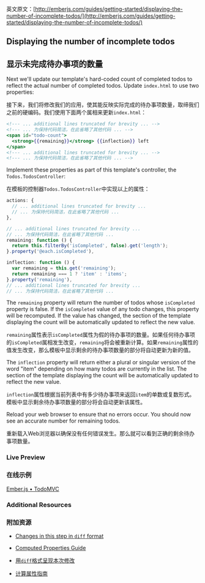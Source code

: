 英文原文：[http://emberjs.com/guides/getting-started/displaying-the-number-of-incomplete-todos/](http://emberjs.com/guides/getting-started/displaying-the-number-of-incomplete-todos/)

## Displaying the number of incomplete todos

## 显示未完成待办事项的数量

Next we'll update our template's hard-coded count of completed todos to reflect the actual number of completed todos. Update `index.html` to use two properties:

接下来，我们将修改我们的应用，使其能反映实际完成的待办事项数量，取缔我们之前的硬编码。我们使用下面两个属相来更新`index.html`：

```handlebars
<!--- ... additional lines truncated for brevity ... -->
<!--- ... 为保持代码简洁，在此省略了其他代码 ... -->
<span id="todo-count">
  <strong>{{remaining}}</strong> {{inflection}} left
</span>
<!--- ... additional lines truncated for brevity ... -->
<!--- ... 为保持代码简洁，在此省略了其他代码 ... -->
```

Implement these properties as part of this template's controller, the `Todos.TodosController`:

在模板的控制器`Todos.TodosController`中实现以上的属性：

```javascript
actions: {
  // ... additional lines truncated for brevity ...
  // ... 为保持代码简洁，在此省略了其他代码 ...
},

// ... additional lines truncated for brevity ...
// ... 为保持代码简洁，在此省略了其他代码 ...
remaining: function () {
  return this.filterBy('isCompleted', false).get('length');
}.property('@each.isCompleted'),

inflection: function () {
  var remaining = this.get('remaining');
  return remaining === 1 ? 'item' : 'items';
}.property('remaining'),
// ... additional lines truncated for brevity ...
// ... 为保持代码简洁，在此省略了其他代码 ...
```

The `remaining` property will return the number of todos whose `isCompleted` property is false. If the `isCompleted` value of any todo changes, this property will be recomputed. If the value has changed, the section of the template displaying the count will be automatically updated to reflect the new value.

`remaining`属性表示`isCompleted`属性为假的待办事项的数量。如果任何待办事项的`isCompleted`属相发生改变，`remaining`将会被重新计算。如果`remaining`属性的值发生改变，那么模板中显示剩余的待办事项数量的部分将自动更新为新的值。

The `inflection` property will return either a plural or singular version of the word "item" depending on how many todos are currently in the list. The section of the template displaying the count will be automatically updated to reflect the new value.

`inflection`属性根据当前列表中有多少待办事项来返回`item`的单数或复数形式。模板中显示剩余待办事项数量的部分将会自动更新该属性。

 Reload your web browser to ensure that no errors occur. You should now see an accurate number for remaining todos.

重新载入Web浏览器以确保没有任何错误发生。那么就可以看到正确的剩余待办事项数量。

### Live Preview

### 在线示例

<a class="jsbin-embed" href="http://jsbin.com/onOCIrA/1/embed?live">Ember.js • TodoMVC</a><script src="http://static.jsbin.com/js/embed.js"></script>
  
### Additional Resources

### 附加资源

  * [Changes in this step in `diff` format](https://github.com/emberjs/quickstart-code-sample/commit/b418407ed9666714c82d894d6b70f785674f7a45)
  * [Computed Properties Guide](/guides/object-model/computed-properties/)

  * [用`diff`格式呈现本次修改](https://github.com/emberjs/quickstart-code-sample/commit/b418407ed9666714c82d894d6b70f785674f7a45)
  * [计算属性指南](/guides/object-model/computed-properties/) 
